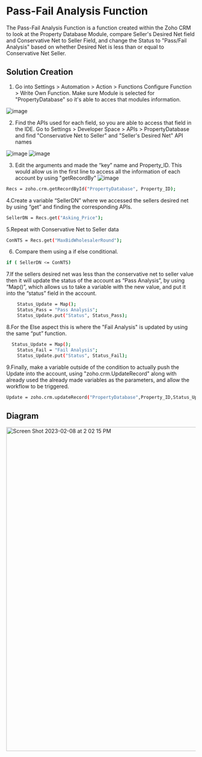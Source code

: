 # Pass-Fail Analysis Function

The Pass-Fail Analysis Function is a function created within the Zoho CRM to look at the Property Database Module, compare Seller's Desired Net field and Conservative Net to Seller Field, and change the Status to "Pass/Fail Analysis" based on whether Desired Net is less than or equal to Conservative Net Seller.

## Solution Creation
1. Go into Settings > Automation > Action > Functions Configure Function > Write Own Function. Make sure Module is selected for "PropertyDatabase" so it's able to acces that modules information.

![image](https://user-images.githubusercontent.com/124835926/217658823-3d99df7b-75d7-44d8-a3c9-04a7b04c102c.png)

2. Find the APIs used for each field, so you are able to access that field in the IDE. Go to Settings > Developer Space > APIs > PropertyDatabase and find "Conservative Net to Seller" and "Seller's Desired Net" API names

![image](https://user-images.githubusercontent.com/124835926/217661510-ec6d4efc-4bcd-442d-ae47-9e75cf3136e0.png)
![image](https://user-images.githubusercontent.com/124835926/217661572-f643a7c4-f320-4b5b-8dac-94f7d6562d54.png)


3. Edit the arguments and made the “key” name and Property_ID. This would allow us in the first line to access all the information of each account by using "getRecordBy"
![image](https://user-images.githubusercontent.com/124835926/217657957-6f305653-640c-4887-ba43-a0d6d8d105c2.png)
```bash
Recs = zoho.crm.getRecordById("PropertyDatabase", Property_ID);
```
4.Create a variable “SellerDN” where we accessed the sellers desired net by using “get” and finding the corresponding APIs.
```bash
SellerDN = Recs.get("Asking_Price");
```
5.Repeat with Conservative Net to Seller data
```bash
ConNTS = Recs.get("MaxBidWholesalerRound");
```
6. Compare them using a if else conditional.
```bash
if ( SellerDN <= ConNTS)
```
7.If the sellers desired net was less than the conservative net to seller value then it will update the status of the account as “Pass Analysis”, by using “Map()”, which allows us to take a variable with the new value, and put it into the “status” field in the account.
```bash
	Status_Update = Map();
	Status_Pass = "Pass Analysis";
	Status_Update.put("Status", Status_Pass);
```
8.For the Else aspect this is where the "Fail Analysis" is updated by using the same “put” function.
```bash
  Status_Update = Map();
	Status_Fail = "Fail Analysis";
	Status_Update.put("Status", Status_Fail);
```
9.Finally, make a variable outside of the condition to actually push the Update into the account, using "zoho.crm.UpdateRecord" along with already used the already made variables as the parameters, and allow the workflow to be triggered.
```bash
Update = zoho.crm.updateRecord("PropertyDatabase",Property_ID,Status_Update,{"trigger":{"workflow"}});
```

## Diagram
<img width="863" alt="Screen Shot 2023-02-08 at 2 02 15 PM" src="https://user-images.githubusercontent.com/124835662/217654741-f3d49892-3801-4a6f-b905-f5c1ba709e84.png">
